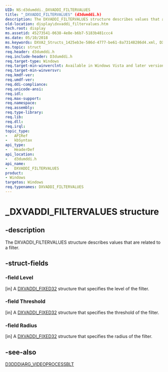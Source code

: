 ```yaml
---
UID: NS:d3dumddi._DXVADDI_FILTERVALUES
title: "_DXVADDI_FILTERVALUES" (d3dumddi.h)
description: The DXVADDI_FILTERVALUES structure describes values that are related to a filter.
old-location: display\dxvaddi_filtervalues.htm
tech.root: display
ms.assetid: 45273541-0638-4e8e-b6b7-5183b481ccc4
ms.date: 05/10/2018
ms.keywords: DXVA2_Structs_1425eb3e-586d-4777-be61-8a73148286d4.xml, DXVADDI_FILTERVALUES, DXVADDI_FILTERVALUES structure [Display Devices], _DXVADDI_FILTERVALUES, d3dumddi/DXVADDI_FILTERVALUES, display.dxvaddi_filtervalues
ms.topic: struct
req.header: d3dumddi.h
req.include-header: D3dumddi.h
req.target-type: Windows
req.target-min-winverclnt: Available in Windows Vista and later versions of the Windows operating systems.
req.target-min-winversvr: 
req.kmdf-ver: 
req.umdf-ver: 
req.ddi-compliance: 
req.unicode-ansi: 
req.idl: 
req.max-support: 
req.namespace: 
req.assembly: 
req.type-library: 
req.lib: 
req.dll: 
req.irql: 
topic_type:
-	APIRef
-	kbSyntax
api_type:
-	HeaderDef
api_location:
-	d3dumddi.h
api_name:
-	DXVADDI_FILTERVALUES
product:
- Windows
targetos: Windows
req.typenames: DXVADDI_FILTERVALUES
---
```


# _DXVADDI_FILTERVALUES structure


## -description


The DXVADDI_FILTERVALUES structure describes values that are related to a filter.


## -struct-fields




### -field Level

[in] A <a href="https://msdn.microsoft.com/library/windows/hardware/ff562909">DXVADDI_FIXED32</a> structure that specifies the level of the filter.


### -field Threshold

[in] A <a href="https://msdn.microsoft.com/library/windows/hardware/ff562909">DXVADDI_FIXED32</a> structure that specifies the threshold of the filter.


### -field Radius

[in] A <a href="https://msdn.microsoft.com/library/windows/hardware/ff562909">DXVADDI_FIXED32</a> structure that specifies the radius of the filter.


## -see-also




<a href="https://msdn.microsoft.com/library/windows/hardware/ff544102">D3DDDIARG_VIDEOPROCESSBLT</a>
 

 

